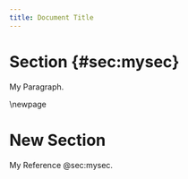 ```yaml
---
title: Document Title
---
```


# Section {#sec:mysec}

My Paragraph.

\newpage

# New Section

My Reference @sec:mysec.
